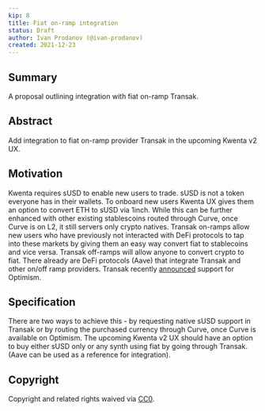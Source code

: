 ```yaml
---
kip: 8
title: Fiat on-ramp integration
status: Draft
author: Ivan Prodanov (@ivan-prodanov)
created: 2021-12-23
---
```


## Summary

A proposal outlining integration with fiat on-ramp Transak.
## Abstract

Add integration to fiat on-ramp provider Transak in the upcoming Kwenta v2 UX.
## Motivation

Kwenta requires sUSD to enable new users to trade. sUSD is not a token everyone has in their wallets. To onboard new users Kwenta UX gives them an option to convert ETH to sUSD via 1inch. While this can be further enhanced with other existing stablescoins routed through Curve, once Curve is on L2, it still servers only crypto natives. 
Transak on-ramps allow new users who have previously not interacted with DeFi protocols to tap into these markets by giving them an easy way convert fiat to stablecoins and vice versa. Transak off-ramps will allow anyone to convert crypto to fiat.
There already are DeFi protocols (Aave) that integrate Transak and other on/off ramp providers. Transak recently [announced](https://twitter.com/transak_finance/status/1473367208474681351?s=21) support for Optimism.
## Specification

There are two ways to achieve this - by requesting native sUSD support in Transak or by routing the purchased currency through Curve, once Curve is available on Optimism.
The upcoming Kwenta v2 UX should have an option to buy either sUSD only or any synth using fiat by going through Transak. (Aave can be used as a reference for integration).

## Copyright

Copyright and related rights waived via [CC0](https://creativecommons.org/publicdomain/zero/1.0/).
